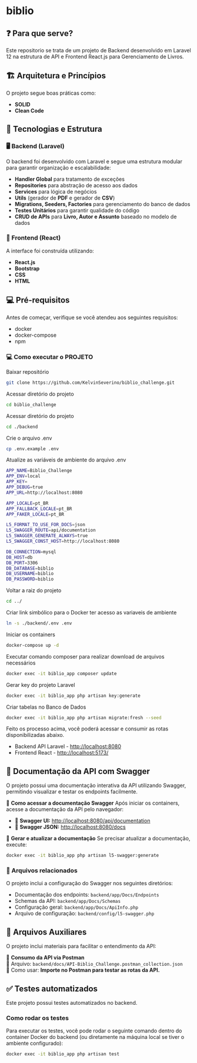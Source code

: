 # biblio

## ❓ Para que serve?
Este repositorio se trata de um projeto de Backend desenvolvido em Laravel 12 na estrutura de API e Frontend React.js para Gerenciamento de Livros.

## 🏗️ Arquitetura e Princípios
O projeto segue boas práticas como:
- **SOLID**
- **Clean Code**

## 🔧 Tecnologias e Estrutura

### 🖥️ Backend (Laravel)
O backend foi desenvolvido com Laravel e segue uma estrutura modular para garantir organização e escalabilidade:
- **Handler Global** para tratamento de exceções
- **Repositories** para abstração de acesso aos dados
- **Services** para lógica de negócios
- **Utils** (gerador de **PDF** e gerador de **CSV**)
- **Migrations, Seeders, Factories** para gerenciamento do banco de dados
- **Testes Unitários** para garantir qualidade do código
- **CRUD de APIs** para **Livro, Autor e Assunto** baseado no modelo de dados

### 🎨 Frontend (React)
A interface foi construída utilizando:
- **React.js**
- **Bootstrap**
- **CSS**
- **HTML**

## 💻 Pré-requisitos
Antes de começar, verifique se você atendeu aos seguintes requisitos:
* docker
* docker-compose
* npm

### 💻 Como executar o PROJETO

Baixar repositório
```sh
git clone https://github.com/KelvinSeverino/biblio_challenge.git
```

Acessar diretório do projeto
```sh
cd biblio_challenge
```

Acessar diretório do projeto
```sh
cd ./backend
```

Crie o arquivo .env
```sh
cp .env.example .env
```

Atualize as variáveis de ambiente do arquivo .env
```sh
APP_NAME=Biblio_Challenge
APP_ENV=local
APP_KEY=
APP_DEBUG=true
APP_URL=http://localhost:8080

APP_LOCALE=pt_BR
APP_FALLBACK_LOCALE=pt_BR
APP_FAKER_LOCALE=pt_BR

L5_FORMAT_TO_USE_FOR_DOCS=json
L5_SWAGGER_ROUTE=api/documentation
L5_SWAGGER_GENERATE_ALWAYS=true
L5_SWAGGER_CONST_HOST=http://localhost:8080

DB_CONNECTION=mysql
DB_HOST=db
DB_PORT=3306
DB_DATABASE=biblio
DB_USERNAME=biblio
DB_PASSWORD=biblio
```

Voltar a raiz do projeto
```sh
cd ../
```

Criar link simbólico para o Docker ter acesso as variaveis de ambiente
```sh
ln -s ./backend/.env .env
```

Iniciar os containers
```sh
docker-compose up -d
```

Executar comando composer para realizar download de arquivos necessários
```sh
docker exec -it biblio_app composer update
```

Gerar key do projeto Laravel
```sh
docker exec -it biblio_app php artisan key:generate
```

Criar tabelas no Banco de Dados
```sh
docker exec -it biblio_app php artisan migrate:fresh --seed
```

Feito os processo acima, você poderá acessar e consumir as rotas disponibilizadas abaixo.

* Backend API Laravel - [http://localhost:8080](http://localhost:8080)
* Frontend React - [http://localhost:5173/](http://localhost:5173/)

## 📖 Documentação da API com Swagger
O projeto possui uma documentação interativa da API utilizando Swagger, permitindo visualizar e testar os endpoints facilmente.

📌 **Como acessar a documentação Swagger**
Após iniciar os containers, acesse a documentação da API pelo navegador:

- 🔗 **Swagger UI:** [http://localhost:8080/api/documentation](http://localhost:8080/api/documentation)
- 🔗 **Swagger JSON:** [http://localhost:8080/docs](http://localhost:8080/docs)

🔧 **Gerar e atualizar a documentação**
Se precisar atualizar a documentação, execute:

```sh
docker exec -it biblio_app php artisan l5-swagger:generate
```

### 📂 Arquivos relacionados
O projeto inclui a configuração do Swagger nos seguintes diretórios:
 - Documentação dos endpoints: `backend/app/Docs/Endpoints`
 - Schemas da API: `backend/app/Docs/Schemas`
 - Configuração geral: `backend/app/Docs/ApiInfo.php`
 - Arquivo de configuração: `backend/config/l5-swagger.php`

## 📂 Arquivos Auxiliares
O projeto inclui materiais para facilitar o entendimento da API:

📌 **Consumo da API via Postman**  
📜 Arquivo: `backend/docs/API-Biblio_Challenge.postman_collection.json`  
📜 Como usar: **Importe no Postman para testar as rotas da API.**

## ✅ Testes automatizados
Este projeto possui testes automatizados no backend.

### Como rodar os testes
Para executar os testes, você pode rodar o seguinte comando dentro do container Docker do backend (ou diretamente na máquina local se tiver o ambiente configurado):

```sh
docker exec -it biblio_app php artisan test
```
